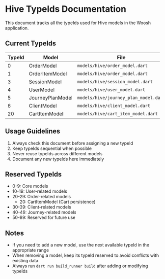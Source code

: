 # Hive TypeIds Documentation

This document tracks all the typeIds used for Hive models in the Woosh application.

## Current TypeIds

| TypeId | Model | File |
|--------|-------|------|
| 0 | OrderModel | `models/hive/order_model.dart` |
| 1 | OrderItemModel | `models/hive/order_model.dart` |
| 3 | SessionModel | `models/hive/session_model.dart` |
| 4 | UserModel | `models/hive/user_model.dart` |
| 5 | JourneyPlanModel | `models/hive/journey_plan_model.dart` |
| 6 | ClientModel | `models/hive/client_model.dart` |
| 20 | CartItemModel | `models/hive/cart_item_model.dart` |

## Usage Guidelines

1. Always check this document before assigning a new typeId
2. Keep typeIds sequential when possible
3. Never reuse typeIds across different models
4. Document any new typeIds here immediately

## Reserved TypeIds

- 0-9: Core models
- 10-19: User-related models
- 20-29: Order-related models
  - 20: CartItemModel (Cart persistence)
- 30-39: Client-related models
- 40-49: Journey-related models
- 50-99: Reserved for future use

## Notes

- If you need to add a new model, use the next available typeId in the appropriate range
- When removing a model, keep its typeId reserved to avoid conflicts with existing data
- Always run `dart run build_runner build` after adding or modifying typeIds 
